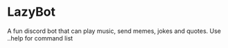 # LazyBot
A fun discord bot that can play music, send memes, jokes and quotes.
Use ..help for command list
